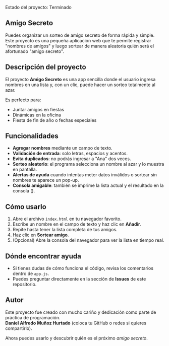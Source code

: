 Estado del proyecto: Terminado

## Amigo Secreto

Puedes organizar un sorteo de amigo secreto de forma rápida y simple. 
Este proyecto es una pequeña aplicación web que te permite registrar "nombres de amigos" y luego sortear de manera aleatoria quién será el afortunado "amigo secreto".  

## Descripción del proyecto
El proyecto **Amigo Secreto** es una app sencilla donde el usuario ingresa nombres en una lista y, con un clic, puede hacer un sorteo totalmente al azar.  

Es perfecto para:  
- Juntar amigos en fiestas 
- Dinámicas en la oficina 
- Fiesta de fin de año o fechas especiales 

## Funcionalidades
- **Agregar nombres** mediante un campo de texto.  
- **Validación de entrada**: solo letras, espacios y acentos.  
- **Evita duplicados**: no podrás ingresar a "Ana" dos veces.   
- **Sorteo aleatorio**: el programa selecciona un nombre al azar y lo muestra en pantalla.  
- **Alertas de ayuda** cuando intentas meter datos inválidos o sortear sin nombres te aparece un pop-up.  
- **Consola amigable**: también se imprime la lista actual y el resultado en la consola ().  

## Cómo usarlo
1. Abre el archivo `index.html` en tu navegador favorito.  
2. Escribe un nombre en el campo de texto y haz clic en **Añadir**.  
3. Repite hasta tener la lista completa de tus amigos.  
4. Haz clic en **Sortear amigo**.  
5. (Opcional) Abre la consola del navegador para ver la lista en tiempo real.

## Dónde encontrar ayuda
- Si tienes dudas de cómo funciona el código, revisa los comentarios dentro de `app.js`.
- Puedes preguntar directamente en la sección de **Issues** de este repositorio.   

## Autor
Este proyecto fue creado con mucho cariño y dedicación como parte de práctica de programación.  
**Daniel Alfredo Muñoz Hurtado** (coloca tu GitHub o redes si quieres compartirlo).  

Ahora puedes usarlo y descubrir quién es el próximo *amigo secreto*. 
